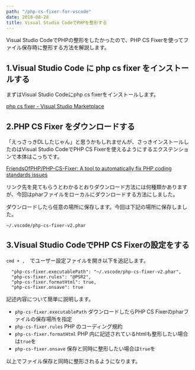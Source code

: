 ```yaml
---
path: "/php-cs-fixer-for-vscode"
date: 2018-08-28
title: Visual Studio CodeでPHPを整形する
---
```


Visual Studio CodeでPHPの整形をしたかったので、PHP CS Fixerを使ってファイル保存時に整形する方法を解説します。

## 1.Visual Studio Code に php cs fixer をインストールする

まずはVisual Studio Codeにphp cs fixerをインストールします。

[php cs fixer - Visual Studio Marketplace](https://marketplace.visualstudio.com/items?itemName=junstyle.php-cs-fixer)

## 2.PHP CS Fixer をダウンロードする

「えっさっきDLしたじゃん」と思うかもしれませんが、さっきインストールしたのはVisual Studio CodeでPHP CS Fixerを使えるようにするエクステンションで本体はこっちです。

[FriendsOfPHP/PHP-CS-Fixer: A tool to automatically fix PHP coding standards issues](https://github.com/FriendsOfPHP/PHP-CS-Fixer)

リンク先を見てもらうとわかるとおりダウンロード方法には何種類かありますが、今回はpharファイルをローカルにダウンロードする方法にしました。

ダウンロードしたら任意の場所に保存します。今回は下記の場所に保存しました。

```
~/.vscode/php-cs-fixer-v2.phar
```

## 3.Visual Studio CodeでPHP CS Fixerの設定をする

`cmd + ,`　でユーザー設定ファイルを開き以下を追記します。

```
  "php-cs-fixer.executablePath": "~/.vscode/php-cs-fixer-v2.phar",
  "php-cs-fixer.rules": "@PSR2",
  "php-cs-fixer.formatHtml": true,
  "php-cs-fixer.onsave": true
```

記述内容について簡単に説明します。

- `php-cs-fixer.executablePath` ダウンロードしたらPHP CS Fixerのpharファイルの保存場所を指定
- `php-cs-fixer.rules` PHP のコーディング規約
- `php-cs-fixer.formatHtml` PHP 内に記述されているhtmlも整形したい場合は`true`を
- `php-cs-fixer.onsave` 保存と同時に整形したい場合は`true`を

以上でファイル保存と同時に整形されるようになります。
